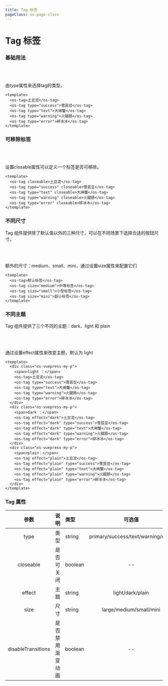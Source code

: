 ```yaml
---
title: Tag 标签
pageClass: os-page-class
---
```


# Tag 标签

### 基础用法

<br />
<template>
  <os-tag>土豆泥</os-tag>
  <os-tag type="success">雪芸豆</os-tag>
  <os-tag type="text">大闸蟹</os-tag>
  <os-tag type="warning">火腿肠</os-tag>
  <os-tag type="error">碎冰冰</os-tag>
</template>
<br />
<br />
由type属性来选择tag的类型。

```vue
<template>
  <os-tag>土豆泥</os-tag>
  <os-tag type="success">雪芸豆</os-tag>
  <os-tag type="text">大闸蟹</os-tag>
  <os-tag type="warning">火腿肠</os-tag>
  <os-tag type="error">碎冰冰</os-tag>
</template>
```

### 可移除标签

<br />
<template>
  <os-tag closeable>土豆泥</os-tag>
  <os-tag type="success" closeable>雪芸豆</os-tag>
  <os-tag type="text" closeable>大闸蟹</os-tag>
  <os-tag type="warning" closeable>火腿肠</os-tag>
  <os-tag type="error" closeable>碎冰冰</os-tag>
</template>
<br />
<br />
设置closable属性可以定义一个标签是否可移除。

```vue
<template>
  <os-tag closeable>土豆泥</os-tag>
  <os-tag type="success" closeable>雪芸豆</os-tag>
  <os-tag type="text" closeable>大闸蟹</os-tag>
  <os-tag type="warning" closeable>火腿肠</os-tag>
  <os-tag type="error" closeable>碎冰冰</os-tag>
</template>
```

### 不同尺寸

Tag 组件提供除了默认值以外的三种尺寸，可以在不同场景下选择合适的按钮尺寸。

<br />
<template>
  <os-tag >默认标签</os-tag>
  <os-tag size="medium" >中等标签</os-tag>
  <os-tag size="small" >小型标签</os-tag>
  <os-tag size="mini" >超小标签</os-tag>
</template>
<br />
<br />
额外的尺寸：medium、small、mini，通过设置size属性来配置它们

```vue
<template>
  <os-tag>默认标签</os-tag>
  <os-tag size="medium">中等标签</os-tag>
  <os-tag size="small">小型标签</os-tag>
  <os-tag size="mini">超小标签</os-tag>
</template>
```

### 不同主题

Tag 组件提供了三个不同的主题：dark、light 和 plain

<br />
<template>
  <div class="os-vuepress-my-p">
    <span>light ：</span>
    <os-tag>土豆泥</os-tag>
    <os-tag type="success">雪芸豆</os-tag>
    <os-tag type="text">大闸蟹</os-tag>
    <os-tag type="warning">火腿肠</os-tag>
    <os-tag type="error">碎冰冰</os-tag>
  </div>
  <div class="os-vuepress-my-p">
    <span>dark ：</span>
    <os-tag effect="dark">土豆泥</os-tag>
    <os-tag effect="dark" type="success">雪芸豆</os-tag>
    <os-tag effect="dark" type="text">大闸蟹</os-tag>
    <os-tag effect="dark" type="warning">火腿肠</os-tag>
    <os-tag effect="dark" type="error">碎冰冰</os-tag>
  </div>
  <div class="os-vuepress-my-p">
    <span>plain：</span>
    <os-tag effect="plain">土豆泥</os-tag>
    <os-tag effect="plain" type="success">雪芸豆</os-tag>
    <os-tag effect="plain" type="text">大闸蟹</os-tag>
    <os-tag effect="plain" type="warning">火腿肠</os-tag>
    <os-tag effect="plain" type="error">碎冰冰</os-tag>
  </div>
</template>
<br />
<br />
通过设置effect属性来改变主题，默认为 light

```vue
<template>
  <div class="os-vuepress-my-p">
    <span>light ：</span>
    <os-tag>土豆泥</os-tag>
    <os-tag type="success">雪芸豆</os-tag>
    <os-tag type="text">大闸蟹</os-tag>
    <os-tag type="warning">火腿肠</os-tag>
    <os-tag type="error">碎冰冰</os-tag>
  </div>
  <div class="os-vuepress-my-p">
    <span>dark ：</span>
    <os-tag effect="dark">土豆泥</os-tag>
    <os-tag effect="dark" type="success">雪芸豆</os-tag>
    <os-tag effect="dark" type="text">大闸蟹</os-tag>
    <os-tag effect="dark" type="warning">火腿肠</os-tag>
    <os-tag effect="dark" type="error">碎冰冰</os-tag>
  </div>
  <div class="os-vuepress-my-p">
    <span>plain：</span>
    <os-tag effect="plain">土豆泥</os-tag>
    <os-tag effect="plain" type="success">雪芸豆</os-tag>
    <os-tag effect="plain" type="text">大闸蟹</os-tag>
    <os-tag effect="plain" type="warning">火腿肠</os-tag>
    <os-tag effect="plain" type="error">碎冰冰</os-tag>
  </div>
</template>
```

### Tag 属性

|        参数        | 说明             | 类型    |               可选值               | 默认值  |
| :----------------: | :--------------- | :------ | :--------------------------------: | :------ |
|        type        | 类型             | string  | primary/success/text/warning/error | primary |
|     closeable      | 是否可关闭       | boolean |                 --                 | false   |
|       effect       | 主题             | string  |          light/dark/plain          | light   |
|        size        | 尺寸             | string  |      large/medium/small/mini       | large   |
| disableTransitions | 是否禁用渐变动画 | boolean |                 --                 | false   |
